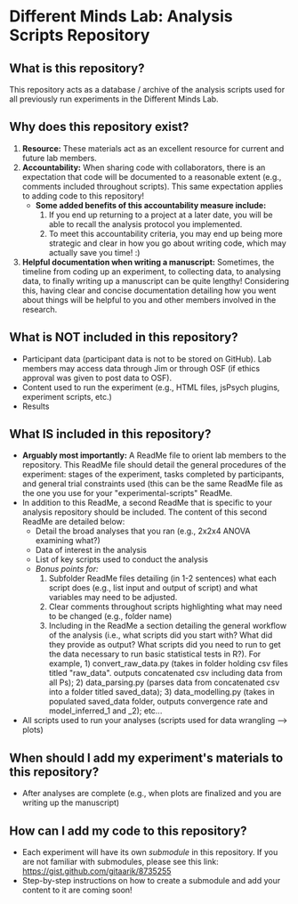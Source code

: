 # Different Minds Lab: Analysis Scripts Repository

## What is this repository?
This repository acts as a database / archive of the analysis scripts used for all previously run experiments in the Different Minds Lab.

## Why does this repository exist?
1. **Resource:** These materials act as an excellent resource for current and future lab members.
2. **Accountability:** When sharing code with collaborators, there is an expectation that code will be documented to a reasonable extent (e.g., comments included throughout scripts). This same expectation applies to adding code to this repository!
   - **Some added benefits of this accountability measure include:**
      1. If you end up returning to a project at a later date, you will be able to recall the analysis protocol you implemented.
      2. To meet this accountability criteria, you may end up being more strategic and clear in how you go about writing code, which may actually save you time! :)
3. **Helpful documentation when writing a manuscript:** Sometimes, the timeline from coding up an experiment, to collecting data, to analysing data, to finally writing up a manuscript can be quite lengthy! Considering this, having clear and concise documentation detailing how you went about things will be helpful to you and other members involved in the research.

## What is NOT included in this repository?
- Participant data (participant data is not to be stored on GitHub). Lab members may access data through Jim or through OSF (if ethics approval was given to post data to OSF).
- Content used to run the experiment (e.g., HTML files, jsPsych plugins, experiment scripts, etc.)
- Results

## What IS included in this repository?
- **Arguably most importantly:** A ReadMe file to orient lab members to the repository. This ReadMe file should detail the general procedures of the experiment: stages of the experiment, tasks completed by participants, and general trial constraints used (this can be the same ReadMe file as the one you use for your "experimental-scripts" ReadMe.
- In addition to this ReadMe, a second ReadMe that is specific to your analysis repository should be included. The content of this second ReadMe are detailed below:
  - Detail the broad analyses that you ran (e.g., 2x2x4 ANOVA examining what?)
  - Data of interest in the analysis
  - List of key scripts used to conduct the analysis
  - *Bonus points for:*
      1. Subfolder ReadMe files detailing (in 1-2 sentences) what each script does (e.g., list input and output of script) and what variables may need to be adjusted.
      2. Clear comments throughout scripts highlighting what may need to be changed (e.g., folder name)
      3. Including in the ReadMe a section detailing the general workflow of the analysis (i.e., what scripts did you start with? What did they provide as output? What scripts did you need to run to get the data necessary to run basic statistical tests in R?). For example, 1) convert_raw_data.py (takes in folder holding csv files titled "raw_data". outputs concatenated csv including data from all Ps); 2) data_parsing.py (parses data from concatenated csv into a folder titled saved_data); 3) data_modelling.py (takes in populated saved_data folder, outputs convergence rate and model_inferred_1 and _2); etc...
- All scripts used to run your analyses (scripts used for data wrangling --> plots)

## When should I add my experiment's materials to this repository?
- After analyses are complete (e.g., when plots are finalized and you are writing up the manuscript)

## How can I add my code to this repository?
- Each experiment will have its own _submodule_ in this repository. If you are not familiar with submodules, please see this link: https://gist.github.com/gitaarik/8735255
- Step-by-step instructions on how to create a submodule and add your content to it are coming soon!
